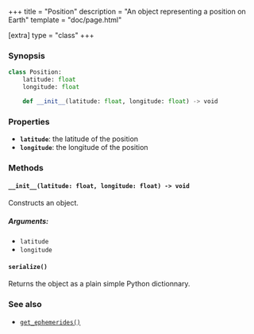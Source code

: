 +++
title = "Position"
description = "An object representing a position on Earth"
template = "doc/page.html"

[extra]
type = "class"
+++

### Synopsis

```python
class Position:
    latitude: float
    longitude: float

    def __init__(latitude: float, longitude: float) -> void
```

### Properties

- **`latitude`**: the latitude of the position
- **`longitude`**: the longitude of the position

### Methods

#### `__init__(latitude: float, longitude: float) -> void`
                
Constructs an object.

##### Arguments:

- `latitude`
- `longitude`

#### `serialize()`

Returns the object as a plain simple Python dictionnary.

### See also

- [`get_ephemerides()`](@/lib/doc/0.11/functions/get_ephemerides.md)
